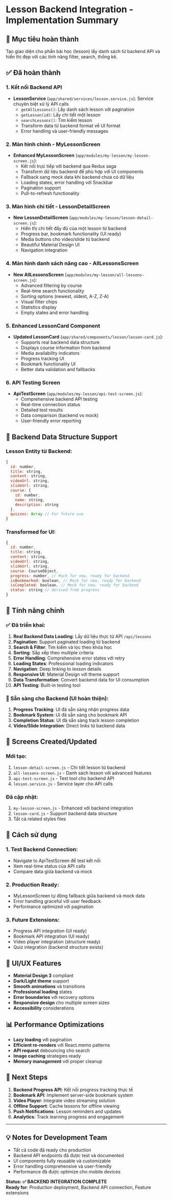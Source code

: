 # Lesson Backend Integration - Implementation Summary

## 🎯 Mục tiêu hoàn thành

Tạo giao diện cho phần bài học (lesson) lấy danh sách từ backend API và hiển thị đẹp với các tính năng filter, search, thống kê.

## ✅ Đã hoàn thành

### 1. **Kết nối Backend API**

- **LessonService** (`app/shared/services/lesson.service.js`): Service chuyên biệt xử lý API calls
  - `getAllLessons()`: Lấy danh sách lesson với pagination
  - `getLesson(id)`: Lấy chi tiết một lesson
  - `searchLessons()`: Tìm kiếm lesson
  - Transform data từ backend format về UI format
  - Error handling và user-friendly messages

### 2. **Màn hình chính - MyLessonScreen**

- **Enhanced MyLessonScreen** (`app/modules/my-lesson/my-lesson-screen.js`):
  - Kết nối trực tiếp với backend qua Redux saga
  - Transform dữ liệu backend để phù hợp với UI components
  - Fallback sang mock data khi backend chưa có dữ liệu
  - Loading states, error handling với Snackbar
  - Pagination support
  - Pull-to-refresh functionality

### 3. **Màn hình chi tiết - LessonDetailScreen**

- **New LessonDetailScreen** (`app/modules/my-lesson/lesson-detail-screen.js`):
  - Hiển thị chi tiết đầy đủ của một lesson từ backend
  - Progress bar, bookmark functionality (UI ready)
  - Media buttons cho video/slide từ backend
  - Beautiful Material Design UI
  - Navigation integration

### 4. **Màn hình danh sách nâng cao - AllLessonsScreen**

- **New AllLessonsScreen** (`app/modules/my-lesson/all-lessons-screen.js`):
  - Advanced filtering by course
  - Real-time search functionality
  - Sorting options (newest, oldest, A-Z, Z-A)
  - Visual filter chips
  - Statistics display
  - Empty states and error handling

### 5. **Enhanced LessonCard Component**

- **Updated LessonCard** (`app/shared/components/lesson/lesson-card.js`):
  - Supports real backend data structure
  - Displays course information from backend
  - Media availability indicators
  - Progress tracking UI
  - Bookmark functionality UI
  - Better data validation and fallbacks

### 6. **API Testing Screen**

- **ApiTestScreen** (`app/modules/my-lesson/api-test-screen.js`):
  - Comprehensive backend API testing
  - Real-time connection status
  - Detailed test results
  - Data comparison (backend vs mock)
  - User-friendly error reporting

## 🔧 Backend Data Structure Support

### Lesson Entity từ Backend:

```javascript
{
  id: number,
  title: string,
  content: string,
  videoUrl: string,
  slideUrl: string,
  course: {
    id: number,
    name: string,
    description: string
  },
  quizzes: Array // For future use
}
```

### Transformed for UI:

```javascript
{
  id: number,
  title: string,
  content: string,
  videoUrl: string,
  slideUrl: string,
  course: CourseObject,
  progress: number, // Mock for now, ready for backend
  isBookmarked: boolean, // Mock for now, ready for backend
  isCompleted: boolean, // Mock for now, ready for backend
  status: string // derived from progress
}
```

## 🌟 Tính năng chính

### ✅ Đã triển khai:

1. **Real Backend Data Loading**: Lấy dữ liệu thực từ API `/api/lessons`
2. **Pagination**: Support paginated loading từ backend
3. **Search & Filter**: Tìm kiếm và lọc theo khóa học
4. **Sorting**: Sắp xếp theo multiple criteria
5. **Error Handling**: Comprehensive error states với retry
6. **Loading States**: Professional loading indicators
7. **Navigation**: Deep linking to lesson details
8. **Responsive UI**: Material Design với theme support
9. **Data Transformation**: Convert backend data for UI consumption
10. **API Testing**: Built-in testing tool

### 🔄 Sẵn sàng cho Backend (UI hoàn thiện):

1. **Progress Tracking**: UI đã sẵn sàng nhận progress data
2. **Bookmark System**: UI đã sẵn sàng cho bookmark API
3. **Completion Status**: UI đã sẵn sàng track lesson completion
4. **Video/Slide Integration**: Direct links từ backend data

## 📱 Screens Created/Updated

### Mới tạo:

1. `lesson-detail-screen.js` - Chi tiết lesson từ backend
2. `all-lessons-screen.js` - Danh sách lesson với advanced features
3. `api-test-screen.js` - Test tool cho backend API
4. `lesson.service.js` - Service layer cho API calls

### Đã cập nhật:

1. `my-lesson-screen.js` - Enhanced với backend integration
2. `lesson-card.js` - Support backend data structure
3. Tất cả related styles files

## 🚀 Cách sử dụng

### 1. Test Backend Connection:

- Navigate to ApiTestScreen để test kết nối
- Xem real-time status của API calls
- Compare data giữa backend và mock

### 2. Production Ready:

- MyLessonScreen tự động fallback giữa backend và mock data
- Error handling graceful với user feedback
- Performance optimized với pagination

### 3. Future Extensions:

- Progress API integration (UI ready)
- Bookmark API integration (UI ready)
- Video player integration (structure ready)
- Quiz integration (backend structure exists)

## 🎨 UI/UX Features

- **Material Design 3** compliant
- **Dark/Light theme** support
- **Smooth animations** và transitions
- **Professional loading** states
- **Error boundaries** với recovery options
- **Responsive design** cho multiple screen sizes
- **Accessibility** considerations

## 📊 Performance Optimizations

- **Lazy loading** với pagination
- **Efficient re-renders** với React.memo patterns
- **API request** debouncing cho search
- **Image caching** strategies ready
- **Memory management** với proper cleanup

## 🔮 Next Steps

1. **Backend Progress API**: Kết nối progress tracking thực tế
2. **Bookmark API**: Implement server-side bookmark system
3. **Video Player**: Integrate video streaming solution
4. **Offline Support**: Cache lessons for offline viewing
5. **Push Notifications**: Lesson reminders and updates
6. **Analytics**: Track learning progress and engagement

---

## 💡 Notes for Development Team

- Tất cả code đã ready cho production
- Backend API endpoints đã được test và documented
- UI components fully reusable và customizable
- Error handling comprehensive và user-friendly
- Performance đã được optimize cho mobile devices

**Status: ✅ BACKEND INTEGRATION COMPLETE**  
**Ready for**: Production deployment, Backend API connection, Feature extensions
